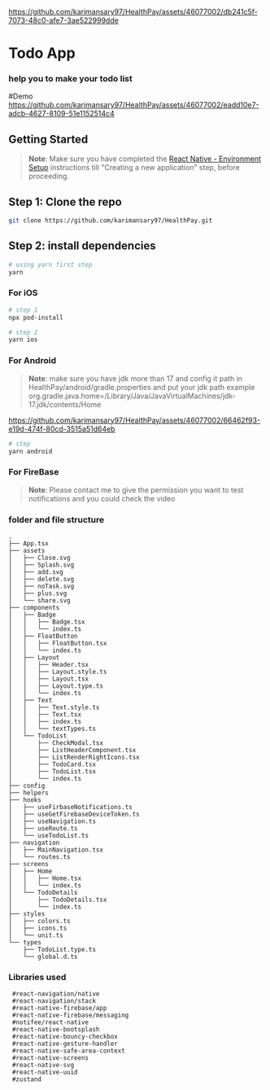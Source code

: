 
https://github.com/karimansary97/HealthPay/assets/46077002/db241c5f-7073-48c0-afe7-3ae522999dde
# Todo App 
### help you to make your todo list 

#Demo
https://github.com/karimansary97/HealthPay/assets/46077002/eadd10e7-adcb-4627-8109-51e1152514c4


## Getting Started

>**Note**: Make sure you have completed the [React Native - Environment Setup](https://reactnative.dev/docs/environment-setup) instructions till "Creating a new application" step, before proceeding.

## Step 1: Clone the repo 

```bash
git clone https://github.com/karimansary97/HealthPay.git
```

## Step 2: install dependencies 


```bash
# using yarn first step 
yarn
```

### For iOS

```bash
# step 1
npx pod-install

# step 2
yarn ios
```

### For Android
>**Note**: make sure you have jdk more than 17  and config it path in HealthPay/android/gradle.properties and put your jdk path example org.gradle.java.home=/Library/Java/JavaVirtualMachines/jdk-17.jdk/contents/Home


https://github.com/karimansary97/HealthPay/assets/46077002/66462f93-e19d-474f-80cd-3515a51d64eb


```bash
# step 
yarn android
```

### For FireBase 

>**Note**: Please contact me to give the permission you want to test notifications and you could check the video 


### folder and file structure
```
.
├── App.tsx
├── assets
│   ├── Close.svg
│   ├── Splash.svg
│   ├── add.svg
│   ├── delete.svg
│   ├── noTask.svg
│   ├── plus.svg
│   └── share.svg
├── components
│   ├── Badge
│   │   ├── Badge.tsx
│   │   └── index.ts
│   ├── FloatButton
│   │   ├── FloatButton.tsx
│   │   └── index.ts
│   ├── Layout
│   │   ├── Header.tsx
│   │   ├── Layout.style.ts
│   │   ├── Layout.tsx
│   │   ├── Layout.type.ts
│   │   └── index.ts
│   ├── Text
│   │   ├── Text.style.ts
│   │   ├── Text.tsx
│   │   ├── index.ts
│   │   └── textTypes.ts
│   └── TodoList
│       ├── CheckModal.tsx
│       ├── ListHeaderComponent.tsx
│       ├── ListRenderRightIcons.tsx
│       ├── TodoCard.tsx
│       ├── TodoList.tsx
│       └── index.ts
├── config
├── helpers
├── hooks
│   ├── useFirbaseNotifications.ts
│   ├── useGetFirebaseDeviceToken.ts
│   ├── useNavigation.ts
│   ├── useRoute.ts
│   └── useTodoList.ts
├── navigation
│   ├── MainNavigation.tsx
│   └── routes.ts
├── screens
│   ├── Home
│   │   ├── Home.tsx
│   │   └── index.ts
│   └── TodoDetails
│       ├── TodoDetails.tsx
│       └── index.ts
├── styles
│   ├── colors.ts
│   ├── icons.ts
│   └── unit.ts
└── types
    ├── TodoList.type.ts
    └── global.d.ts
```
### Libraries used
```
 #react-navigation/native
 #react-navigation/stack
 #react-native-firebase/app
 #react-native-firebase/messaging
 #notifee/react-native
 #react-native-bootsplash
 #react-native-bouncy-checkbox
 #react-native-gesture-handler
 #react-native-safe-area-context
 #react-native-screens
 #react-native-svg
 #react-native-uuid
 #zustand
```
 
